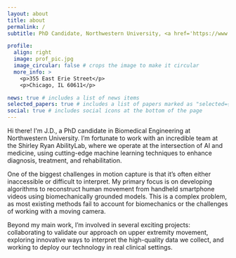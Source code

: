 ```yaml
---
layout: about
title: about
permalink: /
subtitle: PhD Candidate, Northwestern University, <a href='https://www.sralab.org/'>Shirley Ryan AbilityLab</a>

profile:
  align: right
  image: prof_pic.jpg
  image_circular: false # crops the image to make it circular
  more_info: >
    <p>355 East Erie Street</p>
    <p>Chicago, IL 60611</p>

news: true # includes a list of news items
selected_papers: true # includes a list of papers marked as "selected={true}"
social: true # includes social icons at the bottom of the page
---
```


<!-- Hi there! I'm J.D., a PhD candidate in Biomedical Engineering at Northwestern University. I work with a great team at the Shirley Ryan AbilityLab at the intersection of AI and medicine, leveraging modern machine learning approaches to improve diagnosis, treatment and rehabilitation.

A problem with motion capture is that it is either not accessible or not intrepretible. My main focus is developing algorithms to reconstruct movement captured from a handheld smartphone video using biomechanically grounded models. This is a complicated problem as most existing algorithms do not consider biomechanics nor a moving camera.

I also have my irons in a number of other fires: validating our approach on the upper extremity with collaborators, thinking of ways to intrepret the high quality data we collect, and deploying our technology to actual clinics. -->

Hi there! I'm J.D., a PhD candidate in Biomedical Engineering at Northwestern University. I’m fortunate to work with an incredible team at the Shirley Ryan AbilityLab, where we operate at the intersection of AI and medicine, using cutting-edge machine learning techniques to enhance diagnosis, treatment, and rehabilitation.

One of the biggest challenges in motion capture is that it’s often either inaccessible or difficult to interpret. My primary focus is on developing algorithms to reconstruct human movement from handheld smartphone videos using biomechanically grounded models. This is a complex problem, as most existing methods fail to account for biomechanics or the challenges of working with a moving camera.

Beyond my main work, I’m involved in several exciting projects: collaborating to validate our approach on upper extremity movement, exploring innovative ways to interpret the high-quality data we collect, and working to deploy our technology in real clinical settings.

<!-- Write your biography here. Tell the world about yourself. Link to your favorite [subreddit](http://reddit.com). You can put a picture in, too. The code is already in, just name your picture `prof_pic.jpg` and put it in the `img/` folder.

Put your address / P.O. box / other info right below your picture. You can also disable any of these elements by editing `profile` property of the YAML header of your `_pages/about.md`. Edit `_bibliography/papers.bib` and Jekyll will render your [publications page](/al-folio/publications/) automatically.

Link to your social media connections, too. This theme is set up to use [Font Awesome icons](https://fontawesome.com/) and [Academicons](https://jpswalsh.github.io/academicons/), like the ones below. Add your Facebook, Twitter, LinkedIn, Google Scholar, or just disable all of them. -->
